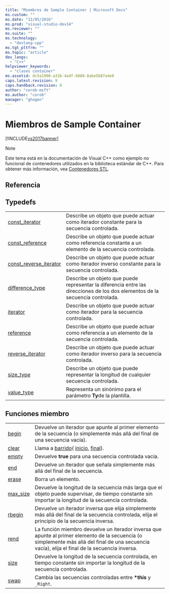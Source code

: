 ```yaml
---
title: "Miembros de Sample Container | Microsoft Docs"
ms.custom: ""
ms.date: "12/05/2016"
ms.prod: "visual-studio-dev14"
ms.reviewer: ""
ms.suite: ""
ms.technology: 
  - "devlang-cpp"
ms.tgt_pltfrm: ""
ms.topic: "article"
dev_langs: 
  - "C++"
helpviewer_keywords: 
  - "clases container"
ms.assetid: dc5a1998-a31b-4adf-b888-8abe5b87a4e0
caps.latest.revision: 9
caps.handback.revision: 8
author: "corob-msft"
ms.author: "corob"
manager: "ghogen"
---
```

# Miembros de Sample Container
[!INCLUDE[vs2017banner](../assembler/inline/includes/vs2017banner.md)]

> [!NOTE]
>  Este tema está en la documentación de Visual C\+\+ como ejemplo no funcional de contenedores utilizados en la biblioteca estándar de C\+\+.  Para obtener más información, vea [Contenedores STL](../standard-library/stl-containers.md).  
  
## Referencia  
  
## Typedefs  
  
|||  
|-|-|  
|[const\_iterator](../standard-library/container-class-const-iterator.md)|Describe un objeto que puede actuar como iterador constante para la secuencia controlada.|  
|[const\_reference](../standard-library/container-class-const-reference.md)|Describe un objeto que puede actuar como referencia constante a un elemento de la secuencia controlada.|  
|[const\_reverse\_iterator](../standard-library/container-class-const-reverse-iterator.md)|Describe un objeto que puede actuar como iterador inverso constante para la secuencia controlada.|  
|[difference\_type](../standard-library/container-class-difference-type.md)|Describe un objeto que puede representar la diferencia entre las direcciones de los dos elementos de la secuencia controlada.|  
|[iterator](../standard-library/container-class-iterator.md)|Describe un objeto que puede actuar como iterador para la secuencia controlada.|  
|[reference](../standard-library/container-class-reference.md)|Describe un objeto que puede actuar como referencia a un elemento de la secuencia controlada.|  
|[reverse\_iterator](../standard-library/container-class-reverse-iterator.md)|Describe un objeto que puede actuar como iterador inverso para la secuencia controlada.|  
|[size\_type](../standard-library/container-class-size-type.md)|Describe un objeto que puede representar la longitud de cualquier secuencia controlada.|  
|[value\_type](../standard-library/container-class-value-type.md)|Representa un sinónimo para el parámetro **Ty**de la plantilla.|  
  
## Funciones miembro  
  
|||  
|-|-|  
|[begin](../standard-library/container-class-begin.md)|Devuelve un iterador que apunte al primer elemento de la secuencia \(o simplemente más allá del final de una secuencia vacía\).|  
|[clear](../standard-library/container-class-clear.md)|Llama a [barrido](../standard-library/container-class-erase.md)\( [inicio](../standard-library/container-class-begin.md), [final](../standard-library/container-class-end.md)\).|  
|[empty](../standard-library/container-class-empty.md)|Devuelve **true** para una secuencia controlada vacía.|  
|[end](../standard-library/container-class-end.md)|Devuelve un iterador que señala simplemente más allá del final de la secuencia.|  
|[erase](../standard-library/container-class-erase.md)|Borra un elemento.|  
|[max\_size](../standard-library/container-class-max-size.md)|Devuelve la longitud de la secuencia más larga que el objeto puede supervisar, de tiempo constante sin importar la longitud de la secuencia controlada.|  
|[rbegin](../standard-library/container-class-rbegin.md)|Devuelve un iterador inversa que elija simplemente más allá del final de la secuencia controlada, elija el principio de la secuencia inversa.|  
|[rend](../standard-library/container-class-rend.md)|La función miembro devuelve un iterador inversa que apunte al primer elemento de la secuencia \(o simplemente más allá del final de una secuencia vacía\), elija el final de la secuencia inversa.|  
|[size](../standard-library/container-class-size.md)|Devuelve la longitud de la secuencia controlada, en tiempo constante sin importar la longitud de la secuencia controlada.|  
|[swap](../standard-library/container-class-swap.md)|Cambia las secuencias controladas entre **\*this** y `_Right`.|